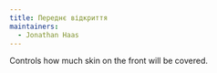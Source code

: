 ```yaml
---
title: Переднє відкриття
maintainers:
  - Jonathan Haas
---
```


Controls how much skin on the front will be covered.
